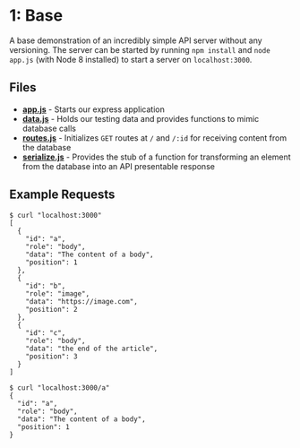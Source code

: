 # 1: Base
A base demonstration of an incredibly simple API server without any versioning. The server can be started by running `npm install` and `node app.js` (with Node 8 installed) to start a server on `localhost:3000`.

## Files
* **[app.js](./app.js)** - Starts our express application
* **[data.js](./data.js)** - Holds our testing data and provides functions to mimic database calls
* **[routes.js](./routes.js)** - Initializes `GET` routes at `/` and `/:id` for receiving content from the database
* **[serialize.js](./serialize.js)** - Provides the stub of a function for transforming an element from the database into an API presentable response

## Example Requests
```
$ curl "localhost:3000"
[
  {
    "id": "a",
    "role": "body",
    "data": "The content of a body",
    "position": 1
  },
  {
    "id": "b",
    "role": "image",
    "data": "https://image.com",
    "position": 2
  },
  {
    "id": "c",
    "role": "body",
    "data": "the end of the article",
    "position": 3
  }
]
```

```
$ curl "localhost:3000/a"
{
  "id": "a",
  "role": "body",
  "data": "The content of a body",
  "position": 1
}
```
